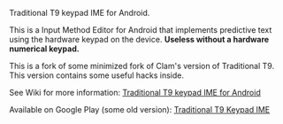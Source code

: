 Traditional T9 keypad IME for Android.

This is a Input Method Editor for Android that implements predictive text using the hardware keypad on the device. **Useless without a hardware numerical keypad.**

This is a fork of some minimized fork of Clam's version of Traditional T9.
This version contains some useful hacks inside.

See Wiki for more information: [Traditional T9 keypad IME for Android](https://github.com/Wolf4D/TraditionalT9/wiki/Read-Me!)

Available on Google Play (some old version): [Traditional T9 Keypad IME](https://play.google.com/store/apps/details?id=org.nyanya.android.traditionalt9)


